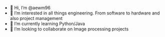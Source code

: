 - 👋 Hi, I’m @aewm96
- 👀 I’m interested in all things engineering. From software to hardware and also project management
- 🌱 I’m currently learning Python/Java
- 💞️ I’m looking to collaborate on Image processing projects

<!---
aewm96/aewm96 is a ✨ special ✨ repository because its `README.md` (this file) appears on your GitHub profile.
You can click the Preview link to take a look at your changes.
--->
